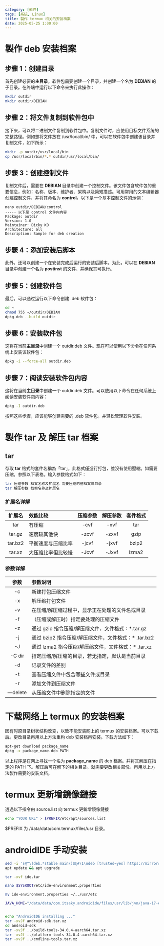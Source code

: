 ```yaml
---
category: [軟件]
tags: [系統, Linux]
title: 製作 termux 相关的安装档案
date: 2025-05-25 1:00:00
---
```


<style>
  table {
    width: 100%
    }
  td {
    vertical-align: center;
    text-align: center;
  }
  table.inputT{
    margin: 10px;
    width: auto;
    margin-left: auto;
    margin-right: auto;
    border: none;
  }
  input{
    text-align: center;
    padding: 0px 10px;
  }
  iframe{
    width: 100%;
    display: block;
    border-style:none;
  }
</style>


# 製作 deb 安装档案


## 步骤 1：创建目录


首先创建必要的**主目录**。软件包需要创建一个目录，并创建一个名为 **DEBIAN** 的子目录。在终端中运行以下命令来执行此操作：



```sh
mkdir outdir
mkdir outdir/DEBIAN
```


## 步骤 2：将文件复制到软件包中

接下来，可以将二进制文件复制到软件包中。复制文件时，应使用目标文件系统的完整路径。例如想将文件放在 /usr/local/bin/ 中，可以在软件包中创建该目录并复制文件，如下所示：

```sh
mkdir -p outdir/usr/local/bin 
cp /usr/local/bin/*.* outdir/usr/local/bin/
```

## 步骤 3：创建控制文件

复制文件后，需要在 **DEBIAN** 目录中创建一个控制文件。该文件包含软件包的重要信息，例如：名称、版本、维护者​​、架构以及简短描述。可用常用的文本编辑器创建控制文件，并将其命名为 **control**。以下是一个基本控制文件的示例：

```
nano outdir/DEBIAN/control
----- 以下是 control 文件内内容
Package: outdir
Version: 1.0
Maintainer: Dicky KO
Architecture: all
Description: Sample for deb creation
```

## 步骤 4：添加安装后脚本


此外，还可以创建一个在安装完成后运行的安装后脚本。为此，可以在 **DEBIAN** 目录中创建一个名为 **postinst** 的文件，并确保其可执行。


## 步骤 5：创建软件包


最后，可以通过运行以下命令创建 .deb 软件包：

```sh
cd ~
chmod 755 ~/outdir/DEBIAN
dpkg-deb --build outdir
```

## 步骤 6：安装软件包

这将在当前**主目录**中创建一个 outdir.deb 文件。现在可以使用以下命令在任何系统上安装该软件包：


```sh
dpkg -i --force-all outdir.deb
```

## 步骤 7：阅读安装软件包内容

这将在当前**主目录**中创建一个 outdir.deb 文件。可以使用以下命令在任何系统上阅读安装软件包内容：


```sh
dpkg -I outdir.deb
```


按照这些步骤，应该能够创建需要的 .deb 软件包。并轻松管理软件安装。


# 製作 tar 及 解压 tar 档案

## tar

存取 **tar** 格式的套件名稱為「tar」，此格式僅進行打包，並沒有使用壓縮。如需要压缩，参照以下表格。输入参数格式如下：


```sh
tar 压缩参数 档案名称及扩展名 需要压缩的搭档案或目录
tar 解压参数 档案名称及扩展名
```

### 扩展名详解


|扩展名|效能比较|压缩参数|解压参数|套件格式|
|:---:|:---|:--:|:---:|:---:|
|tar|冇压缩|-cvf|-xvf|tar|
|tar.gz|速度较其他快|-zcvf|-zxvf|gzip|
|tar.bz2|平衡速度与压缩比率|-jcvf|-jxvf|bzip2|
|tar.xz|大压缩比率但比较慢|-Jcvf|-Jxvf|lzma2|

### 参数详解


|参数	|参数说明|
|:---:|:---|
|-c|新建打包压缩文件|
|-x|解压缩打包文件|
|-v|在压缩/解压缩过程中，显示正在处理的文件名或目录|
|-f|（压缩或解压时）指定要处理的压缩文件|
|-z|通过 gzip 指令压缩/解压缩文件，文件格式：*.tar.gz|
|-j|通过 bzip2 指令压缩/解压缩文件，文件格式：* .tar.bz2|
|-J|通过 lzma2 指令压缩/解压缩文件，文件格式：* .tar.xz|
|-C dir|指定压缩/解压缩的目录，若无指定，默认是当前目录|
|-d|记录文件的差别|
|-t|查看压缩文件中包含哪些文件或目录|
|-r|添加文件到压缩文件|
|—delete|	从压缩文件中删除指定的文件|


# 下载网络上 termux 的安装档案


因有时原目录树状结构改变，以致不能安装网上的 termux 的安装档案。可以下载后。更改目录再用以上方法重构 deb 安装档再安装。下载方法如下：

```sh
apt-get download package_name
dpkg -x package_name.deb PATH
```

以上程序是在网上寻找一个名为 **package_name** 的 deb 档案。并将其解压在指定的 PATH 下。解压后可在解下的相关目录。就需要更改相关部份。再用以上方法製作需要的安装文档。


# termux 更新增鏡像鏈接

透過以下指令由 source.list 向 termux 更新增鏡像鏈接


```sh
echo "YOUR URL" > $PREFIX/etc/apt/sources.list
```

$PREFIX 为 /data/data/com.termux/files/usr 目录。


# androidIDE 手动安装

```sh
sed -i 's@^\(deb.*stable main\)$@#\1\ndeb [trusted=yes] https://mirrors.tuna.tsinghua.edu.cn/termux/apt/termux-main stable main@' $PREFIX/etc/apt/sources.list
apt update && apt upgrade

tar -xvf ide.tar

nano $SYSROOT/etc/ide-environment.properties

mv ide-environment.properties ~/../usr/etc

JAVA_HOME="/data/data/com.itsaky.androidide/files/usr/lib/jvm/java-17-openjdk/bin"


echo "AndroidIDE installing ..."
tar -xvJf android-sdk.tar.xz
cd android-sdk
tar -xvJf ../build-tools-34.0.4-aarch64.tar.xz  
tar -xvJf ../platform-tools-34.0.4-aarch64.tar.xz
tar -xvJf ../cmdline-tools.tar.xz


```
